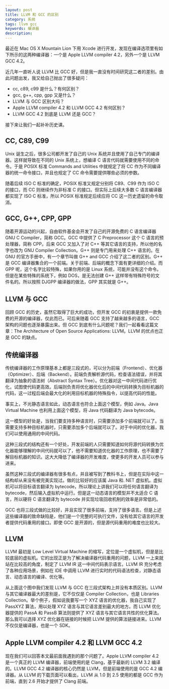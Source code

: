```yaml
---
layout: post
title: LLVM 和 GCC 的区别
category: 系统
tags: llvm gcc
keywords: 编译器
description:
---
```


最近在 Mac OS X Mountain Lion 下用 Xcode 进行开发，发现在编译选项里有如下所示的这两种编译器：一个是 Apple LLVM compiler 4.2，另外一个是 LLVM GCC 4.2。

近几年一直听人说 LLVM 比 GCC 好，但是我一直没有时间研究这二者的差别。由此问题出发，我又给自己抛出了很多疑问：

* cc, c89, c99 是什么？有何区别？
* gcc, g++, cpp, gpp 又是什么？
* LLVM 与 GCC 区别大吗？
* Apple LLVM compiler 4.2 和 LLVM GCC 4.2 有何区别？
* LLVM GCC 4.2 到底是 LLVM 还是 GCC？

接下来让我们一起补补历史课。

## CC, C89, C99

Unix 诞生之后，很多公司都开发了自己的 Unix 系统并且使用了自己专门的编译器。这样就导致在不同的 Unix 系统上，想编译 C 语言代码就需要使用不同的命令。于是 POSIX 标准 Commands and Utilities 中就规定了将 CC 作为不同编译器的统一命令接口，并且也规定了 CC 命令需要提供哪些必须的参数。

随着后续 ISO C 标准的确定，POSIX 标准又规定分别将 C89、C99 作为 ISO C 的接口，而 CC 则继续作为非标准 C 的接口。但实际上后续大多数 C 语言编译器都实现了 ISO C 标准，所以 POSIX 标准规定后续应将 CC 这一历史遗留的命令取消。

## GCC, G++, CPP, GPP

随着开源运动的兴起，自由软件基金会开发了自己的开源免费的 C 语言编译器 GNU C Compiler，简称 GCC。GCC 中提供了 C Preprocessor 这个 C 语言的预处理器，简称 CPP。后来 GCC 又加入了对 C++ 等其它语言的支持，所以他的名字也改为 GNU Compiler Collection。G++ 则是专门用来处理 C++ 语言的。在 GNU 的官方手册中，有一个章节叫做 G++ and GCC 介绍了这二者的区别。G++ 是 GCC 编译器集合的一个前端。关于前端、后端的概念下面有更详细的介绍。而 GPP 呢，这个名字比较特殊，如果你用的是 Linux 系统，可能并没有这个命令。但是在某些特殊的系统下，例如 DOS，是无法创建 G++ 这样带有特殊符号的文件名的。所以按照 DJGPP 编译器的做法，GPP 其实就是 G++。

## LLVM 与 GCC

回顾 GCC 的历史，虽然它取得了巨大的成功，但开发 GCC 的初衷是提供一款免费的开源的编译器，仅此而已。可后来随着 GCC 支持了越来越多的语言，GCC 架构的问题也逐渐暴露出来。但 GCC 到底有什么问题呢？我们一起看看这篇文章：The Architecture of Open Source Applications: LLVM。LLVM 的优点也正是 GCC 的缺点。

## 传统编译器

传统编译器的工作原理基本上都是三段式的，可以分为前端（Frontend）、优化器（Optimizer）、后端（Backend）。前端负责解析源代码，检查语法错误，并将其翻译为抽象的语法树（Abstract Syntax Tree）。优化器对这一中间代码进行优化，试图使代码更高效。后端则负责将优化器优化后的中间代码转换为目标机器的代码，这一过程后端会最大化的利用目标机器的特殊指令，以提高代码的性能。


事实上，不光静态语言如此，动态语言也符合上面这个模型，例如 Java。Java Virtual Machine 也利用上面这个模型，将 Java 代码翻译为 Java bytecode。

这一模型的好处是，当我们要支持多种语言时，只需要添加多个前端就可以了。当需要支持多种目标机器时，只需要添加多个后端就可以了。对于中间的优化器，我们可以使用通用的中间代码。


这种三段式的结构还有一个好处，开发前端的人只需要知道如何将源代码转换为优化器能够理解的中间代码就可以了，他不需要知道优化器的工作原理，也不需要了解目标机器的知识。这大大降低了编译器的开发难度，使更多的开发人员可以参与进来。

虽然这种三段式的编译器有很多有点，并且被写到了教科书上，但是在实际中这一结构却从来没有被完美实现过。做的比较好的应该属 Java 和. NET 虚拟机。虚拟机可以将目标语言翻译为 bytecode，所以理论上讲我们可以将任何语言翻译为 bytecode，然后输入虚拟机中运行。但是这一动态语言的模型并不太适合 C 语言，所以硬将 C 语言翻译为 bytecode 并实现垃圾回收机制的效率是非常低的。

GCC 也将三段式做的比较好，并且实现了很多前端，支持了很多语言。但是上述这些编译器的致命缺陷是，他们是一个完整的可执行文件，没有给其它语言的开发者提供代码重用的接口。即使 GCC 是开源的，但是源代码重用的难度也比较大。

## LLVM

LLVM 最初是 Low Level Virtual Machine 的缩写，定位是一个虚拟机，但是是比较底层的虚拟机。它的出现正是为了解决编译器代码重用的问题，LLVM 一上来就站在比较高的角度，制定了 LLVM IR 这一中间代码表示语言。LLVM IR 充分考虑了各种应用场景，例如在 IDE 中调用 LLVM 进行实时的代码语法检查，对静态语言、动态语言的编译、优化等。

从上面这个图中我们发现 LLVM 与 GCC 在三段式架构上并没有本质区别。LLVM 与其它编译器最大的差别是，它不仅仅是 Compiler Collection，也是 Libraries Collection。举个例子，假如说我要写一个 XYZ 语言的优化器，我自己实现了 PassXYZ 算法，用以处理 XYZ 语言与其它语言差别最大的地方。而 LLVM 优化器提供的 PassA 和 PassB 算法则提供了 XYZ 语言与其它语言共性的优化算法。那么我可以选择 XYZ 优化器在链接的时候把 LLVM 提供的算法链接进来。LLVM 不仅仅是编译器，也是一个 SDK。


## Apple LLVM compiler 4.2 和 LLVM GCC 4.2

现在我们可以回答本文最前面我遇到的那个问题了。Apple LLVM compiler 4.2 是一个真正的 LLVM 编译器，前端使用的是 Clang，基于最新的 LLVM 3.2 编译的。LLVM GCC 4.2 编译器的核心仍然是 LLVM，但是前端使用的是 GCC 4.2 编译器。从 LLVM 的下载页面可以看出，LLVM 从 1.0 到 2.5 使用的都是 GCC 作为前端，直到 2.6 开始才提供了 Clang 前端。